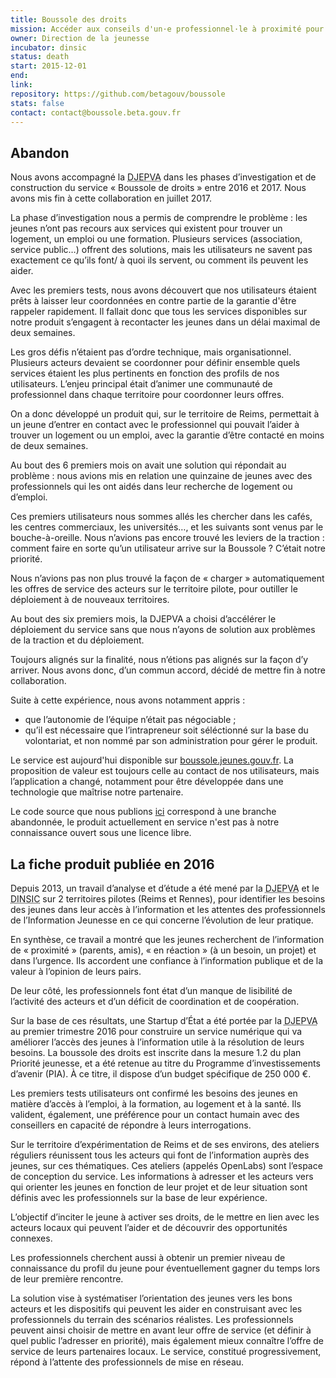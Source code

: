 ```yaml
---
title: Boussole des droits
mission: Accéder aux conseils d'un·e professionnel·le à proximité pour trouver un logement, une formation ou un emploi
owner: Direction de la jeunesse
incubator: dinsic
status: death
start: 2015-12-01
end:
link:
repository: https://github.com/betagouv/boussole
stats: false
contact: contact@boussole.beta.gouv.fr
---
```


## Abandon

Nous avons accompagné la <abbr title="Direction de la jeunesse, de l’éducation populaire et de la vie associative">DJEPVA</abbr> dans les phases d’investigation et de construction du service « Boussole de droits » entre 2016 et 2017. Nous avons mis fin à cette collaboration en juillet 2017.

La phase d’investigation nous a permis de comprendre le problème : les jeunes n’ont pas recours aux services qui existent pour trouver un logement, un emploi ou une formation. Plusieurs services (association, service public…) offrent des solutions, mais les utilisateurs ne savent pas exactement ce qu’ils font/ à quoi ils servent, ou comment ils peuvent les aider.

Avec les premiers tests, nous avons découvert que nos utilisateurs étaient prêts à laisser leur coordonnées en contre partie de la garantie d'être rappeler rapidement. Il fallait donc que tous les services disponibles sur notre produit s’engagent à recontacter les jeunes dans un délai maximal de deux semaines.

Les gros défis n’étaient pas d’ordre technique, mais organisationnel. Plusieurs acteurs devaient se coordonner pour définir ensemble quels services étaient les plus pertinents en fonction des profils de nos utilisateurs. L’enjeu principal était d’animer une communauté de professionnel dans chaque territoire pour coordonner leurs offres.

On a donc développé un produit qui, sur le territoire de Reims, permettait à un jeune d’entrer en contact avec le professionnel qui pouvait l’aider à trouver un logement ou un emploi, avec la garantie d’être contacté en moins de deux semaines.

Au bout des 6 premiers mois on avait une solution qui répondait au problème : nous avions mis en relation une quinzaine de jeunes avec des professionnels qui les ont aidés dans leur recherche de logement ou d’emploi.

Ces premiers utilisateurs nous sommes allés les chercher dans les cafés, les centres commerciaux, les universités…, et les suivants sont venus par le bouche-à-oreille.
Nous n’avions pas encore trouvé les leviers de la traction : comment faire en sorte qu’un utilisateur arrive sur la Boussole ? C’était notre priorité.

Nous n’avions pas non plus trouvé la façon de « charger » automatiquement les offres de service des acteurs sur le territoire pilote, pour outiller le déploiement à de nouveaux territoires.

Au bout des six premiers mois, la DJEPVA a choisi d’accélérer le déploiement du service sans que nous n’ayons de solution aux problèmes de la traction et du déploiement.

Toujours alignés sur la finalité, nous n’étions pas alignés sur la façon d’y arriver. Nous avons donc, d’un commun accord, décidé de mettre fin à notre collaboration.

Suite à cette expérience, nous avons notamment appris :
- que l’autonomie de l’équipe n’était pas négociable ;
- qu’il est nécessaire que l’intrapreneur soit séléctionné sur la base du volontariat, et non nommé par son administration pour gérer le produit.

Le service est aujourd'hui disponible sur [boussole.jeunes.gouv.fr](boussole.jeunes.gouv.fr). La proposition de valeur est toujours celle au contact de nos utilisateurs, mais l’application a changé, notamment pour être développée dans une technologie que maîtrise notre partenaire.

Le code source que nous publions [ici](https://github.com/betagouv/boussole) correspond à une branche abandonnée, le produit actuellement en service n'est pas à notre connaissance ouvert sous une licence libre.


## La fiche produit publiée en 2016

Depuis 2013, un travail d’analyse et d’étude a été mené par la <abbr title="Direction de la jeunesse, de l’éducation populaire et de la vie associative">DJEPVA</abbr> et le <abbr title="direction interministérielle du numérique et du système d'information et de communication de l'État">DINSIC</abbr> sur 2 territoires pilotes (Reims et Rennes), pour identifier les besoins des jeunes dans leur accès à l’information et les attentes des professionnels de l’Information Jeunesse en ce qui concerne l’évolution de leur pratique.

En synthèse, ce travail a montré que les jeunes recherchent de l’information de « proximité » (parents, amis), « en réaction » (à un besoin, un projet) et dans l’urgence. Ils accordent une confiance à l’information publique et de la valeur à l’opinion de leurs pairs.

De leur côté, les professionnels font état d’un manque de lisibilité de l’activité des acteurs et d’un déficit de coordination et de coopération.

Sur la base de ces résultats, une Startup d’État a été portée par la <abbr title="Direction de la jeunesse, de l’éducation populaire et de la vie associative">DJEPVA</abbr> au premier trimestre 2016 pour construire un service numérique qui va améliorer l’accès des jeunes à l’information utile à la résolution de leurs besoins. La boussole des droits est inscrite dans la mesure 1.2 du plan Priorité jeunesse, et a été retenue au titre du Programme d’investissements d’avenir (PIA). À ce titre, il dispose d’un budget spécifique de 250 000 €.

Les premiers tests utilisateurs ont confirmé les besoins des jeunes en matière d’accès à l’emploi, à la formation, au logement et à la santé. Ils valident, également, une préférence pour un contact humain avec des conseillers en capacité de répondre à leurs interrogations.

Sur le territoire d’expérimentation de Reims et de ses environs, des ateliers réguliers réunissent tous les acteurs qui font de l’information auprès des jeunes, sur ces thématiques. Ces ateliers (appelés OpenLabs) sont l’espace de conception du service. Les informations à adresser et les acteurs vers qui orienter les jeunes en fonction de leur projet et de leur situation sont définis avec les professionnels sur la base de leur expérience.

L’objectif d’inciter le jeune à activer ses droits, de le mettre en lien avec les acteurs locaux qui peuvent l’aider et de découvrir des opportunités connexes.

Les professionnels cherchent aussi à obtenir un premier niveau de connaissance du profil du jeune pour éventuellement gagner du temps lors de leur première rencontre.

La solution vise à systématiser l’orientation des jeunes vers les bons acteurs et les dispositifs qui peuvent les aider en construisant avec les professionnels du terrain des scénarios réalistes. Les professionnels peuvent ainsi choisir de mettre en avant leur offre de service (et définir à quel public l’adresser en priorité), mais également mieux connaître l’offre de service de leurs partenaires locaux. Le service, constitué progressivement, répond à l’attente des professionnels de mise en réseau.
